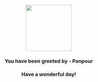 <p align="center">
    <img src="https://raw.githubusercontent.com/PokeAPI/sprites/master/sprites/pokemon/515.png" width="150" height="150">
</p>
<h3 align="center">You have been greeted by - <b>Panpour</b></h3>
<h3 align="center">Have a wonderful day!</h3>

